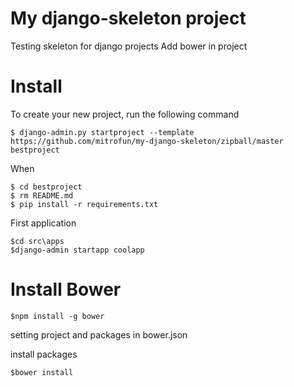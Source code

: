 My django-skeleton project
=====

Testing skeleton for django projects
Add bower in project

Install
=======

To create your new project, run the following command

    $ django-admin.py startproject --template https://github.com/mitrofun/my-django-skeleton/zipball/master bestproject
    
When 
    
    $ cd bestproject
    $ rm README.md
    $ pip install -r requirements.txt
First application
    
    $cd src\apps
    $django-admin startapp coolapp
    

Install Bower
=====

    $npm install -g bower

setting project and packages in bower.json

install packages

    $bower install

